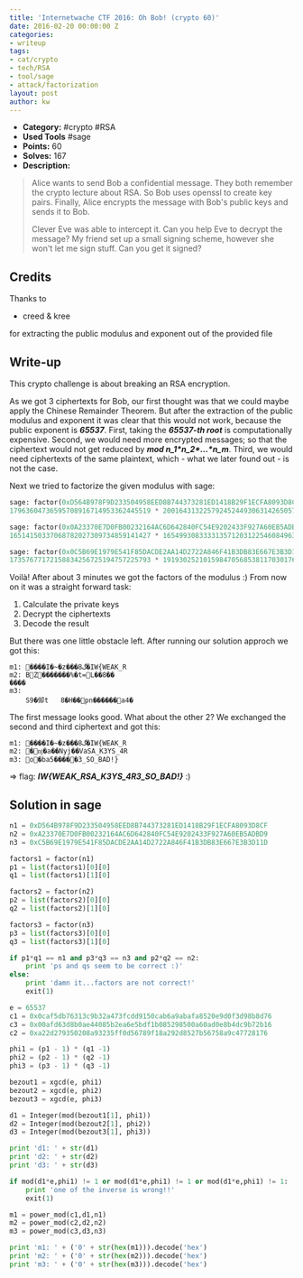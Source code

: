 ```yaml
---
title: 'Internetwache CTF 2016: Oh Bob! (crypto 60)'
date: 2016-02-20 00:00:00 Z
categories:
- writeup
tags:
- cat/crypto
- tech/RSA
- tool/sage
- attack/factorization
layout: post
author: kw
---
```


* **Category:** #crypto #RSA
* **Used Tools** #sage
* **Points:** 60
* **Solves:** 167
* **Description:**

> Alice wants to send Bob a confidential message.
> They both remember the crypto lecture about RSA.
> So Bob uses openssl to create key pairs.
> Finally, Alice encrypts the message with Bob's public keys and sends it to Bob.
>
> Clever Eve was able to intercept it. Can you help Eve to decrypt the message?
> My friend set up a small signing scheme, however she won't let me sign stuff. Can you get it signed?
>

## Credits

Thanks to

* creed & kree

for extracting the public modulus and exponent out of the provided file

## Write-up

This crypto challenge is about breaking an RSA encryption.

As we got 3 ciphertexts for Bob, our first thought was that we could maybe apply
the Chinese Remainder Theorem. But after the extraction of the public modulus
and exponent it was clear that this would not work, because the public exponent
is ***65537***. First, taking the ***65537-th root*** is computationally expensive.
Second, we would need more encrypted messages; so that the ciphertext would not get
reduced by ***mod n_1\*n_2\*...\*n_m***. Third, we would need ciphertexts of the
same plaintext, which - what we later found out - is not the case.

Next we tried to factorize the given modulus with sage:

```python
sage: factor(0xD564B978F9D233504958EED8B744373281ED1418B29F1ECFA8093D8CF)
17963604736595708916714953362445519 * 20016431322579245244930631426505729

sage: factor(0x0A23370E7D0FB00232164AC6D642840FC54E9202433F927A60EB5ADBD9)
16514150337068782027309734859141427 * 16549930833331357120312254608496323

sage: factor(0x0C5B69E1979E541F85DACDE2AA14D2722A846F41B3DB83E667E3B3D11D)
17357677172158834256725194757225793 * 19193025210159847056853811703017693
```

Voilà! After about 3 minutes we got the factors of the modulus :)
From now on it was a straight forward task:

1. Calculate the private keys
2. Decrypt the ciphertexts
3. Decode the result

But there was one little obstacle left. After running our solution
approch we got this:

```
m1: ����I�~�z���گ8�IW{WEAK_R
m2: BZ�������%�t=L��8��
����
m3:
    S9�㑢t	8�H��pn������a4�
```

The first message looks good. What about the other 2? We exchanged
the second and third ciphertext and got this:

```
m1: ����I�~�z���گ8�IW{WEAK_R
m2: �ǌ�a��Nyj��VaSA_K3YS_4R
m3: o�ba5�����3_SO_BAD!}

```

=> flag: ***IW{WEAK_RSA_K3YS_4R3_SO_BAD!}*** :)

## Solution in sage

```python
n1 = 0xD564B978F9D233504958EED8B744373281ED1418B29F1ECFA8093D8CF
n2 = 0xA23370E7D0FB00232164AC6D642840FC54E9202433F927A60EB5ADBD9
n3 = 0xC5B69E1979E541F85DACDE2AA14D2722A846F41B3DB83E667E3B3D11D

factors1 = factor(n1)
p1 = list(factors1)[0][0]
q1 = list(factors1)[1][0]

factors2 = factor(n2)
p2 = list(factors2)[0][0]
q2 = list(factors2)[1][0]

factors3 = factor(n3)
p3 = list(factors3)[0][0]
q3 = list(factors3)[1][0]

if p1*q1 == n1 and p3*q3 == n3 and p2*q2 == n2:
    print 'ps and qs seem to be correct :)'
else:
    print 'damn it...factors are not correct!'
    exit(1)

e = 65537
c1 = 0x0caf5db76313c9b32a473fcdd9150cab6a9abafa8520e9d0f3d98b8d76
c3 = 0x00afd63d8b0ae44085b2ea6e5bdf1b085298500a60ad0e8b4dc9b72b16
c2 = 0xa22d279350208a93235ff0d56789f18a292d8527b56758a9c47728176

phi1 = (p1 - 1) * (q1 -1)
phi2 = (p2 - 1) * (q2 -1)
phi3 = (p3 - 1) * (q3 -1)

bezout1 = xgcd(e, phi1)
bezout2 = xgcd(e, phi2)
bezout3 = xgcd(e, phi3)

d1 = Integer(mod(bezout1[1], phi1))
d2 = Integer(mod(bezout2[1], phi2))
d3 = Integer(mod(bezout3[1], phi3))

print 'd1: ' + str(d1)
print 'd2: ' + str(d2)
print 'd3: ' + str(d3)

if mod(d1*e,phi1) != 1 or mod(d1*e,phi1) != 1 or mod(d1*e,phi1) != 1:
    print 'one of the inverse is wrong!!'
    exit(1)

m1 = power_mod(c1,d1,n1)
m2 = power_mod(c2,d2,n2)
m3 = power_mod(c3,d3,n3)

print 'm1: ' + ('0' + str(hex(m1))).decode('hex')
print 'm2: ' + ('0' + str(hex(m2))).decode('hex')
print 'm3: ' + ('0' + str(hex(m3))).decode('hex')
```

